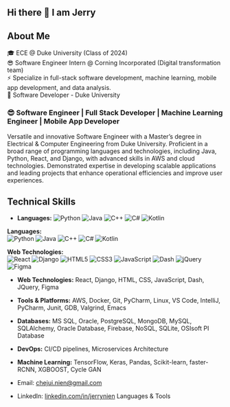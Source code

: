 ## Hi there 👋 I am Jerry

## About Me
🎓 ECE @ Duke University (Class of 2024)<br>
😎 Software Engineer Intern @ Corning Incorporated (Digital transformation team)<br>
⚡ Specialize in full-stack software development, machine learning, mobile app development, and data analysis.<br>
🌱 Software Developer - Duke University<br>

### 😎 Software Engineer | Full Stack Developer | Machine Learning Engineer | Mobile App Developer
Versatile and innovative Software Engineer with a Master’s degree in Electrical & Computer Engineering from Duke University. Proficient in a broad range of programming languages and technologies, including Java, Python, React, and Django, with advanced skills in AWS and cloud technologies. Demonstrated expertise in developing scalable applications and leading projects that enhance operational efficiencies and improve user experiences.

## Technical Skills
- **Languages:** ![Python](https://img.shields.io/badge/Python-blue?style=flat&logo=python)
![Java](https://img.shields.io/badge/Java-orange?style=flat&logo=java)
![C++](https://img.shields.io/badge/C++-blueviolet?style=flat&logo=cplusplus)
![C#](https://img.shields.io/badge/C%23-green?style=flat&logo=csharp)
![Kotlin](https://img.shields.io/badge/Kotlin-purple?style=flat&logo=kotlin)

<p>
  <b>Languages:</b><br>
  <img src="https://img.shields.io/badge/Python-blue?style=flat&logo=python" alt="Python" />
  <img src="https://img.shields.io/badge/Java-orange?style=flat&logo=java" alt="Java" />
  <img src="https://img.shields.io/badge/C++-blueviolet?style=flat&logo=cplusplus" alt="C++" />
  <img src="https://img.shields.io/badge/C%23-green?style=flat&logo=csharp" alt="C#" />
  <img src="https://img.shields.io/badge/Kotlin-purple?style=flat&logo=kotlin" alt="Kotlin" />
</p>
<p>
  <b>Web Technologies:</b><br>
  <img src="https://img.shields.io/badge/React-blue?style=flat&logo=react" alt="React" />
  <img src="https://img.shields.io/badge/Django-green?style=flat&logo=django" alt="Django" />
  <img src="https://img.shields.io/badge/HTML5-orange?style=flat&logo=html5" alt="HTML5" />
  <img src="https://img.shields.io/badge/CSS3-blue?style=flat&logo=css3" alt="CSS3" />
  <img src="https://img.shields.io/badge/JavaScript-yellow?style=flat&logo=javascript" alt="JavaScript" />
  <img src="https://img.shields.io/badge/Dash-lightgrey?style=flat&logo=plotly" alt="Dash" />
  <img src="https://img.shields.io/badge/jQuery-blue?style=flat&logo=jquery" alt="jQuery" />
  <img src="https://img.shields.io/badge/Figma-red?style=flat&logo=figma" alt="Figma" />
</p>

- **Web Technologies:** React, Django, HTML, CSS, JavaScript, Dash, JQuery, Figma
- **Tools & Platforms:** AWS, Docker, Git, PyCharm, Linux, VS Code, IntelliJ, PyCharm, Junit, GDB, Valgrind, Emacs
- **Databases:** MS SQL, Oracle, PostgreSQL, MongoDB, MySQL, SQLAlchemy, Oracle Database, Firebase, NoSQL, SQLite, OSIsoft PI Database
- **DevOps:** CI/CD pipelines, Microservices Architecture
- **Machine Learning:** TensorFlow, Keras, Pandas, Scikit-learn, faster-RCNN, XGBOOST, Cycle GAN

- Email: [chejui.nien@gmail.com](mailto:chejui.nien@gmail.com)
- LinkedIn: [linkedin.com/in/jerrynien](https://www.linkedin.com/in/jerrynien)
Languages & Tools
               

<!--
**jerrymit/jerrymit** is a ✨ _special_ ✨ repository because its `README.md` (this file) appears on your GitHub profile.

Here are some ideas to get you started:

- 🔭 I’m currently working on ...
- 🌱 I’m currently learning ...
- 👯 I’m looking to collaborate on ...
- 🤔 I’m looking for help with ...
- 💬 Ask me about ...
- 📫 How to reach me: ...
- 😄 Pronouns: ...
- ⚡ Fun fact: ...
-->

